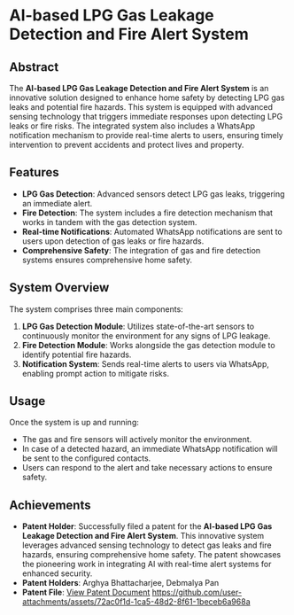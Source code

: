 # AI-based LPG Gas Leakage Detection and Fire Alert System

## Abstract
The **AI-based LPG Gas Leakage Detection and Fire Alert System** is an innovative solution designed to enhance home safety by detecting LPG gas leaks and potential fire hazards. This system is equipped with advanced sensing technology that triggers immediate responses upon detecting LPG leaks or fire risks. The integrated system also includes a WhatsApp notification mechanism to provide real-time alerts to users, ensuring timely intervention to prevent accidents and protect lives and property.

## Features
- **LPG Gas Detection**: Advanced sensors detect LPG gas leaks, triggering an immediate alert.
- **Fire Detection**: The system includes a fire detection mechanism that works in tandem with the gas detection system.
- **Real-time Notifications**: Automated WhatsApp notifications are sent to users upon detection of gas leaks or fire hazards.
- **Comprehensive Safety**: The integration of gas and fire detection systems ensures comprehensive home safety.

## System Overview
The system comprises three main components:
1. **LPG Gas Detection Module**: Utilizes state-of-the-art sensors to continuously monitor the environment for any signs of LPG leakage.
2. **Fire Detection Module**: Works alongside the gas detection module to identify potential fire hazards.
3. **Notification System**: Sends real-time alerts to users via WhatsApp, enabling prompt action to mitigate risks.

## Usage
Once the system is up and running:
- The gas and fire sensors will actively monitor the environment.
- In case of a detected hazard, an immediate WhatsApp notification will be sent to the configured contacts.
- Users can respond to the alert and take necessary actions to ensure safety.

## Achievements
- **Patent Holder**: Successfully filed a patent for the **AI-based LPG Gas Leakage Detection and Fire Alert System**. This innovative system leverages advanced sensing technology to detect gas leaks and fire hazards, ensuring comprehensive home safety. The patent showcases the pioneering work in integrating AI with real-time alert systems for enhanced security.
- **Patent Holders**: Arghya Bhattacharjee, Debmalya Pan
- **Patent File**: [View Patent Document](https://drive.google.com/file/d/15LbF2Tv3y0DxKQk1tlhBDZy5qUI1nr24/view)
  https://github.com/user-attachments/assets/72ac0f1d-1ca5-48d2-8f61-1beceb6a968a

